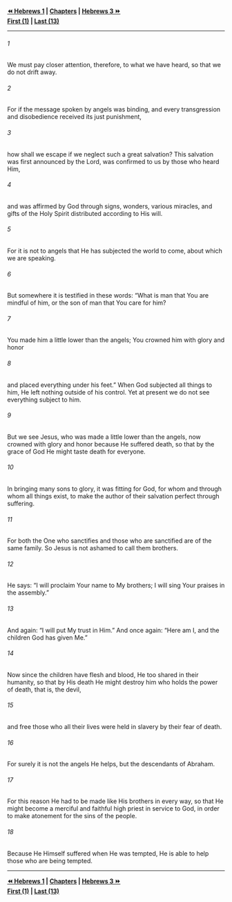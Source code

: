   
**[⏪ Hebrews 1](./Hebrews%201.md) | [Chapters](./_index.md) | [Hebrews 3 ⏩](./Hebrews%203.md)**  
**[First (1)](./Hebrews%201.md) | [Last (13)](./Hebrews%2013.md)**  
  
---  
  
###### 1  
We must pay closer attention, therefore, to what we have heard, so that we do not drift away.  
  
###### 2  
For if the message spoken by angels was binding, and every transgression and disobedience received its just punishment,  
  
###### 3  
how shall we escape if we neglect such a great salvation? This salvation was first announced by the Lord, was confirmed to us by those who heard Him,  
  
###### 4  
and was affirmed by God through signs, wonders, various miracles, and gifts of the Holy Spirit distributed according to His will.  
  
###### 5  
For it is not to angels that He has subjected the world to come, about which we are speaking.  
  
###### 6  
But somewhere it is testified in these words: “What is man that You are mindful of him, or the son of man that You care for him?  
  
###### 7  
You made him a little lower than the angels; You crowned him with glory and honor  
  
###### 8  
and placed everything under his feet.” When God subjected all things to him, He left nothing outside of his control. Yet at present we do not see everything subject to him.  
  
###### 9  
But we see Jesus, who was made a little lower than the angels, now crowned with glory and honor because He suffered death, so that by the grace of God He might taste death for everyone.  
  
###### 10  
In bringing many sons to glory, it was fitting for God, for whom and through whom all things exist, to make the author of their salvation perfect through suffering.  
  
###### 11  
For both the One who sanctifies and those who are sanctified are of the same family. So Jesus is not ashamed to call them brothers.  
  
###### 12  
He says: “I will proclaim Your name to My brothers; I will sing Your praises in the assembly.”  
  
###### 13  
And again: “I will put My trust in Him.” And once again: “Here am I, and the children God has given Me.”  
  
###### 14  
Now since the children have flesh and blood, He too shared in their humanity, so that by His death He might destroy him who holds the power of death, that is, the devil,  
  
###### 15  
and free those who all their lives were held in slavery by their fear of death.  
  
###### 16  
For surely it is not the angels He helps, but the descendants of Abraham.  
  
###### 17  
For this reason He had to be made like His brothers in every way, so that He might become a merciful and faithful high priest in service to God, in order to make atonement for the sins of the people.  
  
###### 18  
Because He Himself suffered when He was tempted, He is able to help those who are being tempted.  
  
  
---  
  
**[⏪ Hebrews 1](./Hebrews%201.md) | [Chapters](./_index.md) | [Hebrews 3 ⏩](./Hebrews%203.md)**  
**[First (1)](./Hebrews%201.md) | [Last (13)](./Hebrews%2013.md)**  
  
